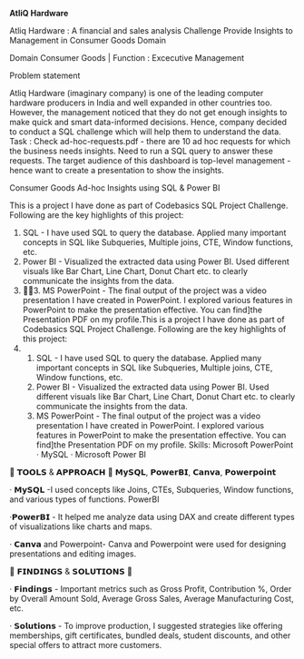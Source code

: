 **AtliQ Hardware**

Atliq Hardware : A financial and sales analysis Challenge Provide Insights to Management in Consumer Goods Domain

Domain Consumer Goods | Function : Excecutive Management

Problem statement

Atliq Hardware (imaginary company) is one of the leading computer hardware producers in India and well expanded in other countries too. However, the management noticed that they do not
get enough insights to make quick and smart data-informed decisions. Hence, company decided to conduct a SQL challenge which will help them to understand the data.
Task : Check ad-hoc-requests.pdf - there are 10 ad hoc requests for which the business needs insights. Need to run a SQL query to answer these requests. The target audience of this
dashboard is top-level management - hence want to create a presentation to show the insights.


Consumer Goods Ad-hoc Insights using SQL & Power BI 

This is a project I have done as part of Codebasics SQL Project Challenge. Following are the key highlights of this project:
1. SQL - I have used SQL to query the database. Applied many important concepts in SQL like Subqueries, Multiple joins, CTE, Window functions, etc.
2. Power BI - Visualized the extracted data using Power BI. Used different visuals like Bar Chart, Line Chart, Donut Chart etc. to clearly communicate the insights from the data.
3. 3. MS PowerPoint - The final output of the project was a video presentation I have created in PowerPoint. I explored various features in PowerPoint to make the presentation effective. You can find]the Presentation PDF on my profile.This is a project I have done as part of Codebasics SQL Project Challenge. Following are the key highlights of this project:
4.  1. SQL - I have used SQL to query the database. Applied many important concepts in SQL like Subqueries, Multiple joins, CTE, Window functions, etc.
    2. Power BI - Visualized the extracted data using Power BI. Used different visuals like Bar Chart, Line Chart, Donut Chart etc. to clearly communicate the insights from the data.
    3. MS PowerPoint - The final output of the project was a video presentation I have created in PowerPoint. I explored various features in PowerPoint to make the presentation effective. You can find]the Presentation PDF on my profile.
Skills: Microsoft PowerPoint · MySQL · Microsoft Power BI


🌟 𝗧𝗢𝗢𝗟𝗦 & 𝗔𝗣𝗣𝗥𝗢𝗔𝗖𝗛 🌟 𝗠𝘆𝗦𝗤𝗟, 𝗣𝗼𝘄𝗲𝗿𝗕𝗜, 𝗖𝗮𝗻𝘃𝗮, 𝗣𝗼𝘄𝗲𝗿𝗽𝗼𝗶𝗻𝘁

· 𝗠𝘆𝗦𝗤𝗟 -I used concepts like Joins, CTEs, Subqueries, Window functions, and various types of functions. PowerBI

·𝗣𝗼𝘄𝗲𝗿𝗕𝗜 - It helped me analyze data using DAX and create different types of visualizations like charts and maps.

· 𝗖𝗮𝗻𝘃𝗮 and Powerpoint- Canva and Powerpoint were used for designing presentations and editing images.

🌟 𝗙𝗜𝗡𝗗𝗜𝗡𝗚𝗦 & 𝗦𝗢𝗟𝗨𝗧𝗜𝗢𝗡𝗦 🌟

· 𝗙𝗶𝗻𝗱𝗶𝗻𝗴𝘀 - Important metrics such as Gross Profit, Contribution %, Order by Overall Amount Sold, Average Gross Sales, Average Manufacturing Cost, etc.

· 𝗦𝗼𝗹𝘂𝘁𝗶𝗼𝗻𝘀 - To improve production, I suggested strategies like offering memberships, gift certificates, bundled deals, student discounts, and other special offers to attract more customers.
